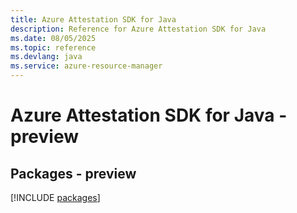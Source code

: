 ```yaml
---
title: Azure Attestation SDK for Java
description: Reference for Azure Attestation SDK for Java
ms.date: 08/05/2025
ms.topic: reference
ms.devlang: java
ms.service: azure-resource-manager
---
```

# Azure Attestation SDK for Java - preview
## Packages - preview
[!INCLUDE [packages](attestation-index.md)]